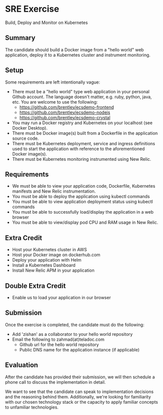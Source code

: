 # SRE Exercise
Build, Deploy and Monitor on Kubernetes

## Summary

The candidate should build a Docker image from a "hello world" web application, deploy it to a Kubernetes cluster and instrument monitoring.

## Setup
Some requirements are left intentionally vague:

  * There must be a "hello world" type web application in your personal Github account. The language doesn't matter, e.g. ruby, python, java, etc. You are welcome to use the following:
    * https://github.com/brentley/ecsdemo-frontend
    * https://github.com/brentley/ecsdemo-nodejs
    * https://github.com/brentley/ecsdemo-crystal
  * You may run a Docker registry and Kubernetes on your localhost (see Docker Desktop).
  * There must be Docker image(s) built from a Dockerfile in the application source code.
  * There must be Kubernetes deployment, service and ingress definitions used to start the application with reference to the aforementioned Docker image(s).
  * There must be Kubernetes monitoring instrumented using New Relic.

## Requirements
  * We must be able to view your application code, Dockerfile, Kubernetes manifests and New Relic instrumentation.
  * You must be able to deploy the application using kubectl commands
  * You must be able to view application deployment status using kubectl commands
  * You must be able to successfully load/display the application in a web browser
  * You must be able to view/display pod CPU and RAM usage in New Relic.

## Extra Credit
  * Host your Kubernetes cluster in AWS
  * Host your Docker image on dockerhub.com
  * Deploy your application with Helm
  * Install a Kubernetes Dashboard
  * Install New Relic APM in your application

## Double Extra Credit
  * Enable us to load your application in our browser

## Submission
Once the exercise is completed, the candidate must do the following:

 * Add 'zishan' as a collaborator to your hello world repository
 * Email the following to zahmad(at)teladoc.com
   * Github url for the hello world repository
   * Public DNS name for the application instance (if applicable)

## Evaluation
After the candidate has provided their submission, we will then schedule a phone call to discuss the implementation in detail.

We want to see that the candidate can speak to implementation decisions and the reasoning behind them. Additionally, we're looking for familiarity with our chosen technology stack or the capacity to apply familiar concepts to unfamiliar technologies.

